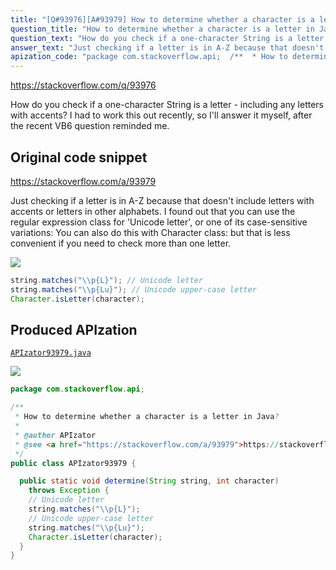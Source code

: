 ```yaml
---
title: "[Q#93976][A#93979] How to determine whether a character is a letter in Java?"
question_title: "How to determine whether a character is a letter in Java?"
question_text: "How do you check if a one-character String is a letter - including any letters with accents? I had to work this out recently, so I'll answer it myself, after the recent VB6 question reminded me."
answer_text: "Just checking if a letter is in A-Z because that doesn't include letters with accents or letters in other alphabets. I found out that you can use the regular expression class for 'Unicode letter', or one of its case-sensitive variations: You can also do this with Character class: but that is less convenient if you need to check more than one letter."
apization_code: "package com.stackoverflow.api;  /**  * How to determine whether a character is a letter in Java?  *  * @author APIzator  * @see <a href=\"https://stackoverflow.com/a/93979\">https://stackoverflow.com/a/93979</a>  */ public class APIzator93979 {    public static void determine(String string, int character)     throws Exception {     // Unicode letter     string.matches(\"\\\\p{L}\");     // Unicode upper-case letter     string.matches(\"\\\\p{Lu}\");     Character.isLetter(character);   } }"
---
```


https://stackoverflow.com/q/93976

How do you check if a one-character String is a letter - including any letters with accents?
I had to work this out recently, so I&#x27;ll answer it myself, after the recent VB6 question reminded me.



## Original code snippet

https://stackoverflow.com/a/93979

Just checking if a letter is in A-Z because that doesn&#x27;t include letters with accents or letters in other alphabets.
I found out that you can use the regular expression class for &#x27;Unicode letter&#x27;, or one of its case-sensitive variations:
You can also do this with Character class:
but that is less convenient if you need to check more than one letter.

<div class="code-logo"><img src="/stackoverflow.png" /></div>

```java
string.matches("\\p{L}"); // Unicode letter
string.matches("\\p{Lu}"); // Unicode upper-case letter
Character.isLetter(character);
```

## Produced APIzation

[`APIzator93979.java`](https://github.com/pasqualesalza/apization-temp-data/raw/master/search/APIzator93979.java)

<div class="code-logo"><img src="/apizator.png" /></div>

```java
package com.stackoverflow.api;

/**
 * How to determine whether a character is a letter in Java?
 *
 * @author APIzator
 * @see <a href="https://stackoverflow.com/a/93979">https://stackoverflow.com/a/93979</a>
 */
public class APIzator93979 {

  public static void determine(String string, int character)
    throws Exception {
    // Unicode letter
    string.matches("\\p{L}");
    // Unicode upper-case letter
    string.matches("\\p{Lu}");
    Character.isLetter(character);
  }
}

```
